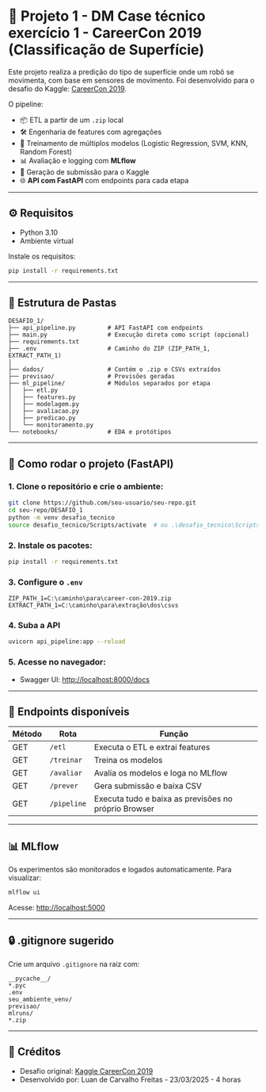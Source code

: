 # 🧠 Projeto 1 - DM Case técnico exercício 1 - CareerCon 2019 (Classificação de Superfície)

Este projeto realiza a predição do tipo de superfície onde um robô se movimenta, com base em sensores de movimento. Foi desenvolvido para o desafio do Kaggle: [CareerCon 2019](https://www.kaggle.com/competitions/career-con-2019/overview).

O pipeline:
- 📦 ETL a partir de um `.zip` local
- 🛠️ Engenharia de features com agregações
- 🤖 Treinamento de múltiplos modelos (Logistic Regression, SVM, KNN, Random Forest)
- 📊 Avaliação e logging com **MLflow**
- 🔮 Geração de submissão para o Kaggle
- 🌐 **API com FastAPI** com endpoints para cada etapa

---

## ⚙️ Requisitos

- Python 3.10
- Ambiente virtual

Instale os requisitos:
```bash
pip install -r requirements.txt
```

---

## 📁 Estrutura de Pastas

```
DESAFIO_1/
├── api_pipeline.py         # API FastAPI com endpoints
├── main.py                 # Execução direta como script (opcional)
├── requirements.txt
├── .env                    # Caminho do ZIP (ZIP_PATH_1, EXTRACT_PATH_1)
│
├── dados/                  # Contém o .zip e CSVs extraídos
├── previsao/               # Previsões geradas
├── ml_pipeline/            # Módulos separados por etapa
│   ├── etl.py
│   ├── features.py
│   ├── modelagem.py
│   ├── avaliacao.py
│   ├── predicao.py
│   └── monitoramento.py
└── notebooks/              # EDA e protótipos
```

---

## 🚀 Como rodar o projeto (FastAPI)

### 1. Clone o repositório e crie o ambiente:
```bash
git clone https://github.com/seu-usuario/seu-repo.git
cd seu-repo/DESAFIO_1
python -m venv desafio_tecnico
source desafio_tecnico/Scripts/activate  # ou .\desafio_tecnico\Scripts\activate no Windows
```

### 2. Instale os pacotes:
```bash
pip install -r requirements.txt
```

### 3. Configure o `.env`
```env
ZIP_PATH_1=C:\caminho\para\career-con-2019.zip
EXTRACT_PATH_1=C:\caminho\para\extração\dos\csvs
```

### 4. Suba a API
```bash
uvicorn api_pipeline:app --reload
```

### 5. Acesse no navegador:
- Swagger UI: [http://localhost:8000/docs](http://localhost:8000/docs)

---

## 📡 Endpoints disponíveis

| Método | Rota         | Função                          |
|--------|--------------|----------------------------------|
| GET    | `/etl`       | Executa o ETL e extrai features  |
| GET    | `/treinar`   | Treina os modelos                |
| GET    | `/avaliar`   | Avalia os modelos e loga no MLflow |
| GET    | `/prever`    | Gera submissão e baixa CSV       |
| GET    | `/pipeline`  | Executa tudo e baixa as previsões no próprio Browser   |

---

## 📊 MLflow
Os experimentos são monitorados e logados automaticamente.
Para visualizar:
```bash
mlflow ui
```
Acesse: [http://localhost:5000](http://localhost:5000)

---

## 🔒 .gitignore sugerido
Crie um arquivo `.gitignore` na raiz com:

```
__pycache__/
*.pyc
.env
seu_ambiente_venv/
previsao/
mlruns/
*.zip
```

---

## 🙌 Créditos
- Desafio original: [Kaggle CareerCon 2019](https://www.kaggle.com/competitions/career-con-2019)
- Desenvolvido por: Luan de Carvalho Freitas - 23/03/2025 - 4 horas